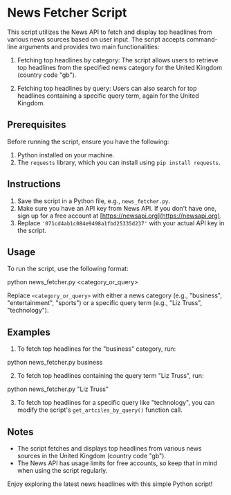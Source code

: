 # News Fetcher Script

This script utilizes the News API to fetch and display top headlines from various news sources based on user input. The script accepts command-line arguments and provides two main functionalities:

1. Fetching top headlines by category:
   The script allows users to retrieve top headlines from the specified news category for the United Kingdom (country code "gb").

2. Fetching top headlines by query:
   Users can also search for top headlines containing a specific query term, again for the United Kingdom.

## Prerequisites

Before running the script, ensure you have the following:

1. Python installed on your machine.
2. The `requests` library, which you can install using `pip install requests`.

## Instructions

1. Save the script in a Python file, e.g., `news_fetcher.py`.
2. Make sure you have an API key from News API. If you don't have one, sign up for a free account at [https://newsapi.org](https://newsapi.org).
3. Replace `'071cd4ab1c084e9498a1fbd25335d237'` with your actual API key in the script.

## Usage

To run the script, use the following format:

python news_fetcher.py <category_or_query>

Replace `<category_or_query>` with either a news category (e.g., "business", "entertainment", "sports") or a specific query term (e.g., "Liz Truss", "technology").

## Examples

1. To fetch top headlines for the "business" category, run:

python news_fetcher.py business


2. To fetch top headlines containing the query term "Liz Truss", run:

python news_fetcher.py "Liz Truss"


3. To fetch top headlines for a specific query like "technology", you can modify the script's `get_artciles_by_query()` function call.

## Notes

- The script fetches and displays top headlines from various news sources in the United Kingdom (country code "gb").
- The News API has usage limits for free accounts, so keep that in mind when using the script regularly.

Enjoy exploring the latest news headlines with this simple Python script!
